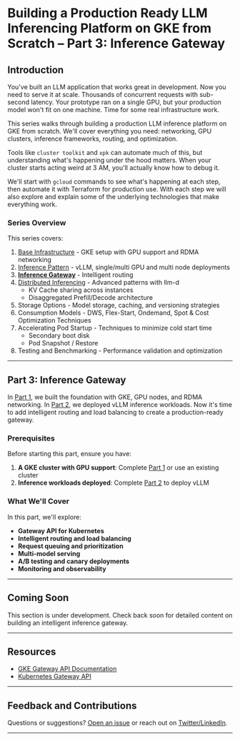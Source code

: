 # Building a Production Ready LLM Inferencing Platform on GKE from Scratch – Part 3: Inference Gateway

## Introduction

You've built an LLM application that works great in development. Now you need to serve it at scale. Thousands of concurrent requests with sub-second latency. Your prototype ran on a single GPU, but your production model won't fit on one machine. Time for some real infrastructure work.

This series walks through building a production LLM inference platform on GKE from scratch. We'll cover everything you need: networking, GPU clusters, inference frameworks, routing, and optimization.

Tools like `cluster toolkit` and `xpk` can automate much of this, but understanding what's happening under the hood matters. When your cluster starts acting weird at 3 AM, you'll actually know how to debug it.

We'll start with `gcloud` commands to see what's happening at each step, then automate it with Terraform for production use. With each step we will also explore and explain some of the underlying technologies that make everything work.

### Series Overview

This series covers:

1. [Base Infrastructure](part1.md) - GKE setup with GPU support and RDMA networking
2. [Inference Pattern](part2.md) - vLLM, single/multi GPU and multi node deployments
3. **[Inference Gateway](part3.md)** - Intelligent routing
4. [Distributed Inferencing](part4.md) - Advanced patterns with llm-d
   - KV Cache sharing across instances
   - Disaggregated Prefill/Decode architecture
5. Storage Options - Model storage, caching, and versioning strategies
6. Consumption Models - DWS, Flex-Start, Ondemand, Spot & Cost Optimization Techniques
7. Accelerating Pod Startup - Techniques to minimize cold start time
   - Secondary boot disk
   - Pod Snapshot / Restore
8. Testing and Benchmarking - Performance validation and optimization

---

## Part 3: Inference Gateway

In [Part 1](part1.md), we built the foundation with GKE, GPU nodes, and RDMA networking. In [Part 2](part2.md), we deployed vLLM inference workloads. Now it's time to add intelligent routing and load balancing to create a production-ready gateway.

### Prerequisites

Before starting this part, ensure you have:

1. **A GKE cluster with GPU support**: Complete [Part 1](part1.md) or use an existing cluster
2. **Inference workloads deployed**: Complete [Part 2](part2.md) to deploy vLLM

### What We'll Cover

In this part, we'll explore:

- **Gateway API for Kubernetes**
- **Intelligent routing and load balancing**
- **Request queuing and prioritization**
- **Multi-model serving**
- **A/B testing and canary deployments**
- **Monitoring and observability**

---

## Coming Soon

This section is under development. Check back soon for detailed content on building an intelligent inference gateway.

---

## Resources

- [GKE Gateway API Documentation](https://cloud.google.com/kubernetes-engine/docs/concepts/gateway-api)
- [Kubernetes Gateway API](https://gateway-api.sigs.k8s.io/)

---

## Feedback and Contributions

Questions or suggestions? [Open an issue](https://github.com/maci0/gke-inference-from-scratch/issues) or reach out on [Twitter/LinkedIn](#).

---